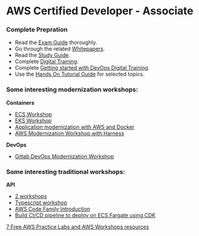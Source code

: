# AWS Certified Developer - Associate

### Complete Prepration

- Read the [Exam Guide]() thoroughly.
- Go through the related [Whitepapers]().
- Read the [Study Guide]().
- Complete [Digital Training](https://explore.skillbuilder.aws/learn/course/internal/view/elearning/14724/exam-prep-aws-certified-developer-associate-dva-c02).
- Complete [Getting started with DevOps Digital Training](https://explore.skillbuilder.aws/learn/course/internal/view/elearning/2000/getting-started-with-devops-on-aws?da=sec&sec=prep).
- Use the [Hands On Tutorial Guide](https://aws.amazon.com/getting-started/hands-on/?getting-started-all.sort-by=item.additionalFields.content-latest-publish-date&getting-started-all.sort-order=desc&awsf.getting-started-category=category%23databases%7Ccategory%23mobile%7Ccategory%23serverless%7Ccategory%23app-integration%7Ccategory%23cloud-foundations%7Ccategory%23compute%7Ccategory%23containers%7Ccategory%23dev-tools%7Ccategory%23networking-and-content-delivery%7Ccategory%23security-identity-compliance%7Ccategory%23storage&awsf.getting-started-content-type=*all) for selected topics.

### Some interesting **modernization workshops**:

**Containers**

- [ECS Workshop](https://ecsworkshop.com/)
- [EKS Workshop](https://eksworkshop.com/)
- [Application modernization with AWS and Docker](https://docker.awsworkshop.io/)
- [AWS Modernization Workshop with Harness](https://harness.awsworkshop.io/)

**DevOps**

- [Gitlab DevOps Modernization Workshop](https://gitlab.awsworkshop.io/)

### Some interesting **traditional workshops**:

**API**

- [2 workshops](https://workshops.aws/categories/API)
- [Typescript workshop](https://catalog.us-east-1.prod.workshops.aws/workshops/56ef6f79-74e2-4710-aefb-10b9807057a9/en-US)
- [AWS Code Family Introduction](https://catalog.us-east-1.prod.workshops.aws/workshops/752fd04a-f7c3-49a0-a9a0-c9b5ed40061b/en-US)
- [Build CI/CD pipeline to deploy on ECS Fargate using CDK](https://catalog.us-east-1.prod.workshops.aws/workshops/7ff7388e-8bf9-408e-9466-bfb3619e1f96/en-US)

[7 Free AWS Practice Labs and AWS Workshops resources](https://medium.com/towards-cloud-computing/7-free-aws-practice-labs-and-aws-workshops-resources-d0a861f05d3)
